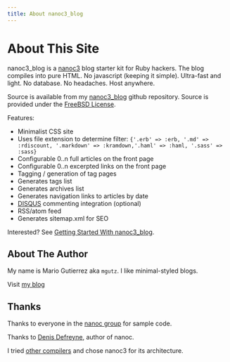```yaml
---
title: About nanoc3_blog
---
```


# About This Site

nanoc3\_blog is a [nanoc3](http://nanoc.stoneship.org) blog starter kit for Ruby hackers.
The blog compiles into pure HTML. No javascript (keeping it simple). Ultra-fast and light. No database. No headaches. Host anywhere.

Source is available from my [nanoc3_blog](http://github.com/mgutz/nanoc3_blog) github repository.
Source is provided under the [FreeBSD License](/license.html).

Features: 

- Minimalist CSS site
- Uses file extension to determine filter:
  `{'.erb' => :erb, '.md' => :rdiscount, '.markdown' => :kramdown,'.haml' => :haml, '.sass' => :sass}`
- Configurable 0..n full articles on the front page
- Configurable 0..n excerpted links on the front page
- Tagging / generation of tag pages
- Generates tags list
- Generates archives list
- Generates navigation links to articles by date
- [DISQUS](http://www.disqus.com) commenting integration (optional)
- RSS/atom feed
- Generates sitemap.xml for SEO

Interested? See [Getting Started With nanoc3_blog](/2010/01/15/getting_started_with_nanoc3_blog.html).

## About The Author

My name is Mario Gutierrez aka `mgutz`. I like minimal-styled blogs.

Visit [my blog](http://mgutz.com)

## Thanks

Thanks to everyone in the 
[nanoc group](http://groups.google.com/group/nanoc)
for sample code.

Thanks to [Denis Defreyne](http://stoneship.org/about/), author of nanoc.

I tried [other compilers](http://www.ruby-toolbox.com/categories/static_website_generation.html)
and chose nanoc3 for its architecture.
